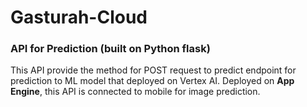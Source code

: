 # Gasturah-Cloud
### API for Prediction (built on Python flask)

This API provide the method for POST request to predict endpoint for prediction to ML model that deployed on Vertex AI.
Deployed on **App Engine**, this API is connected to mobile for image prediction.
